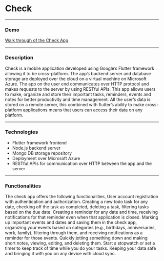 # Check

---

### Demo

[Walk through of the Check App](https://drive.google.com/file/d/1LKBivD22PS3fzDrmagbwuj_st0GpFUIM/view?usp=sharing)

---

### Description

Check is a mobile application developed using Google’s Flutter framework allowing it to be cross-platform. The app’s backend server and database storage are deployed over the cloud on a virtual machine on Microsoft Azure. The app on the user end communicates over HTTP protocol and makes requests to the server by using RESTful APIs. This app allows users to make, organize and store their important tasks, reminders, events and notes for better productivity and time management. All the user’s data is stored on a remote server, this combined with flutter’s ability to make cross-platform applications means that users can access their data on any platform.

---

### Technologies

- Flutter framework frontend
- Node.js backend server
- Mongo DB storage repository
- Deployment over Microsoft Azure
- RESTful APIs for communication over HTTP between the app and the server

---

### Functionalities

The check app offers the following functionalities,
User account registration with authentication and authorization.
Creating a new todo task for any date, checking off the task as completed, deleting a task, filtering tasks based on the due date.
Creating a reminder for any date and time, receiving notifications for that reminder even when that application is closed.
Marking up important events and dates and saving them in the check app, organizing your events based on categories (e.g., birthdays, anniversaries, work, family), filtering through them, and receiving notifications as a reminder for those events.
Quickly jotting something down and making short notes, viewing, editing, and deleting them.
Start a stopwatch or set a timer to keep track of time while you do your tasks.
Keeping your data safe and bringing it with you on any device with cloud sync.
